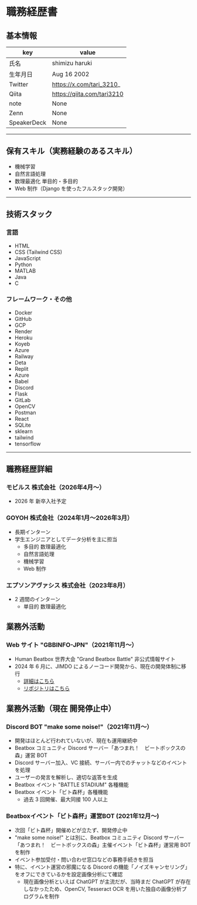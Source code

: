 # 職務経歴書

## 基本情報

|key|value|
|---|---|
|氏名|shimizu haruki|
|生年月日|Aug 16 2002|
|Twitter|https://x.com/tari_3210_|
|Qiita|https://qiita.com/tari3210|
|note|None|
|Zenn|None|
|SpeakerDeck|None|

---

## 保有スキル（実務経験のあるスキル）

- 機械学習
- 自然言語処理
- 数理最適化 単目的・多目的
- Web 制作（Django を使ったフルスタック開発）

---

## 技術スタック

### 言語

- HTML
- CSS (Tailwind CSS)
- JavaScript
- Python
- MATLAB
- Java
- C

### フレームワーク・その他

- Docker
- GitHub
- GCP
- Render
- Heroku
- Koyeb
- Azure
- Railway
- Deta
- Replit
- Azure
- Babel
- Discord
- Flask
- GitLab
- OpenCV
- Postman
- React
- SQLite
- sklearn
- tailwind
- tensorflow

---

## 職務経歴詳細

### モビルス 株式会社（2026年4月～）

- 2026 年 新卒入社予定

### GOYOH 株式会社（2024年1月～2026年3月）

- 長期インターン
- 学生エンジニアとしてデータ分析を主に担当
  - 多目的 数理最適化
  - 自然言語処理
  - 機械学習
  - Web 制作

### エプソンアヴァシス 株式会社（2023年8月）

- 2 週間のインターン
  - 単目的 数理最適化

## 業務外活動

### Web サイト "GBBINFO-JPN"（2021年11月～）

- Human Beatbox 世界大会 "Grand Beatbox Battle" 非公式情報サイト
- 2024 年 6 月に、JIMDO によるノーコード開発から、現在の開発体制に移行
  - [詳細はこちら](https://qiita.com/tari3210/items/0561e91774863d165af0)
  - [リポジトリはこちら](https://github.com/shumizu418128/gbbinfo2.0)

## 業務外活動（現在 開発停止中）

### Discord BOT "make some noise!"（2021年11月～）

- 開発はほとんど行われていないが、現在も運用継続中
- Beatbox コミュニティ Discord サーバー「あつまれ！　ビートボックスの森」運営 BOT
- Discord サーバー加入、VC 接続、サーバー内でのチャットなどのイベントを処理
- ユーザーの発言を解析し、適切な返答を生成
- Beatbox イベント "BATTLE STADIUM" 各種機能
- Beatbox イベント「ビト森杯」各種機能
  - 過去 3 回開催、最大同接 100 人以上

### Beatboxイベント「ビト森杯」運営BOT (2021年12月～)

- 次回「ビト森杯」開催めどが立たず、開発停止中
- "make some noise!" とは別に、Beatbox コミュニティ Discord サーバー「あつまれ！　ビートボックスの森」主催イベント「ビト森杯」運営用 BOT を制作
- イベント参加受付・問い合わせ窓口などの事務手続きを担当
- 特に、イベント運営の邪魔になる Discord の機能「ノイズキャンセリング」をオフにできているかを設定画像分析にて確認
  - 現在画像分析といえば ChatGPT が主流だが、当時まだ ChatGPT が存在しなかったため、OpenCV, Tesseract OCR を用いた独自の画像分析プログラムを制作
